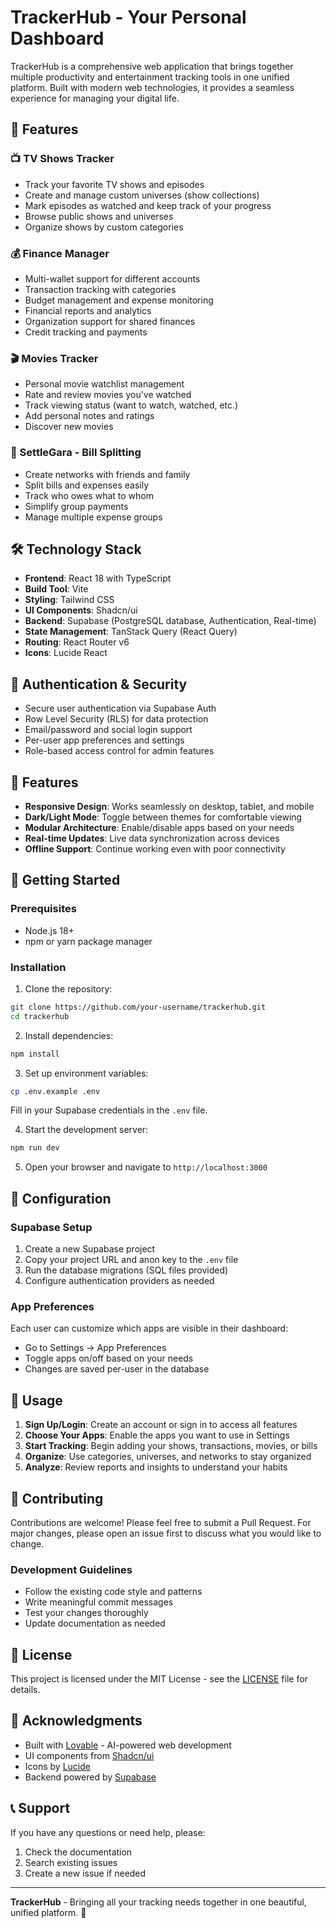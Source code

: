 
# TrackerHub - Your Personal Dashboard

TrackerHub is a comprehensive web application that brings together multiple productivity and entertainment tracking tools in one unified platform. Built with modern web technologies, it provides a seamless experience for managing your digital life.

## 🚀 Features

### 📺 TV Shows Tracker
- Track your favorite TV shows and episodes
- Create and manage custom universes (show collections)
- Mark episodes as watched and keep track of your progress
- Browse public shows and universes
- Organize shows by custom categories

### 💰 Finance Manager
- Multi-wallet support for different accounts
- Transaction tracking with categories
- Budget management and expense monitoring
- Financial reports and analytics
- Organization support for shared finances
- Credit tracking and payments

### 🎬 Movies Tracker
- Personal movie watchlist management
- Rate and review movies you've watched
- Track viewing status (want to watch, watched, etc.)
- Add personal notes and ratings
- Discover new movies

### 🧾 SettleGara - Bill Splitting
- Create networks with friends and family
- Split bills and expenses easily
- Track who owes what to whom
- Simplify group payments
- Manage multiple expense groups

## 🛠️ Technology Stack

- **Frontend**: React 18 with TypeScript
- **Build Tool**: Vite
- **Styling**: Tailwind CSS
- **UI Components**: Shadcn/ui
- **Backend**: Supabase (PostgreSQL database, Authentication, Real-time)
- **State Management**: TanStack Query (React Query)
- **Routing**: React Router v6
- **Icons**: Lucide React

## 🔐 Authentication & Security

- Secure user authentication via Supabase Auth
- Row Level Security (RLS) for data protection
- Email/password and social login support
- Per-user app preferences and settings
- Role-based access control for admin features

## 🎨 Features

- **Responsive Design**: Works seamlessly on desktop, tablet, and mobile
- **Dark/Light Mode**: Toggle between themes for comfortable viewing
- **Modular Architecture**: Enable/disable apps based on your needs
- **Real-time Updates**: Live data synchronization across devices
- **Offline Support**: Continue working even with poor connectivity

## 🚀 Getting Started

### Prerequisites
- Node.js 18+ 
- npm or yarn package manager

### Installation

1. Clone the repository:
```bash
git clone https://github.com/your-username/trackerhub.git
cd trackerhub
```

2. Install dependencies:
```bash
npm install
```

3. Set up environment variables:
```bash
cp .env.example .env
```
Fill in your Supabase credentials in the `.env` file.

4. Start the development server:
```bash
npm run dev
```

5. Open your browser and navigate to `http://localhost:3000`

## 🔧 Configuration

### Supabase Setup
1. Create a new Supabase project
2. Copy your project URL and anon key to the `.env` file
3. Run the database migrations (SQL files provided)
4. Configure authentication providers as needed

### App Preferences
Each user can customize which apps are visible in their dashboard:
- Go to Settings → App Preferences
- Toggle apps on/off based on your needs
- Changes are saved per-user in the database

## 📱 Usage

1. **Sign Up/Login**: Create an account or sign in to access all features
2. **Choose Your Apps**: Enable the apps you want to use in Settings
3. **Start Tracking**: Begin adding your shows, transactions, movies, or bills
4. **Organize**: Use categories, universes, and networks to stay organized
5. **Analyze**: Review reports and insights to understand your habits

## 🤝 Contributing

Contributions are welcome! Please feel free to submit a Pull Request. For major changes, please open an issue first to discuss what you would like to change.

### Development Guidelines
- Follow the existing code style and patterns
- Write meaningful commit messages
- Test your changes thoroughly
- Update documentation as needed

## 📄 License

This project is licensed under the MIT License - see the [LICENSE](LICENSE) file for details.

## 🙏 Acknowledgments

- Built with [Lovable](https://lovable.dev) - AI-powered web development
- UI components from [Shadcn/ui](https://ui.shadcn.com/)
- Icons by [Lucide](https://lucide.dev/)
- Backend powered by [Supabase](https://supabase.com/)

## 📞 Support

If you have any questions or need help, please:
1. Check the documentation
2. Search existing issues
3. Create a new issue if needed

---

**TrackerHub** - Bringing all your tracking needs together in one beautiful, unified platform. 🎯
